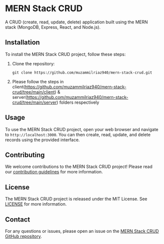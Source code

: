 MERN Stack CRUD
===============

A CRUD (create, read, update, delete) application built using the MERN stack (MongoDB, Express, React, and Node.js).

Installation
------------

To install the MERN Stack CRUD project, follow these steps:

1.  Clone the repository:

    ``git clone https://github.com/muzammilriaz940/mern-stack-crud.git``

2. Please follow the steps in client(https://github.com/muzammilriaz940/mern-stack-crud/tree/main/client) & server(https://github.com/muzammilriaz940/mern-stack-crud/tree/main/server) folders respectively
    

Usage
-----

To use the MERN Stack CRUD project, open your web browser and navigate to `http://localhost:3000`. You can then create, read, update, and delete records using the provided interface.

Contributing
------------

We welcome contributions to the MERN Stack CRUD project! Please read our [contribution guidelines](CONTRIBUTING.md) for more information.

License
-------

The MERN Stack CRUD project is released under the MIT License. See [LICENSE](LICENSE) for more information.

Contact
-------

For any questions or issues, please open an issue on the [MERN Stack CRUD GitHub repository](https://github.com/muzammilriaz940/mern-stack-crud).